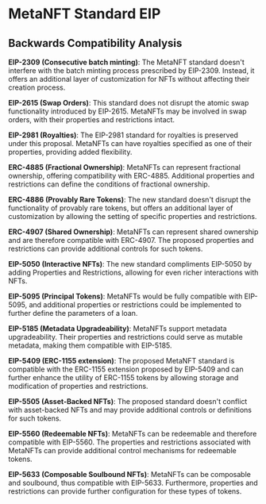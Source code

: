 
# MetaNFT Standard EIP
## Backwards Compatibility Analysis


**EIP-2309 (Consecutive batch minting)**: The MetaNFT standard doesn't interfere with the batch minting process prescribed by EIP-2309. Instead, it offers an additional layer of customization for NFTs without affecting their creation process.

**EIP-2615 (Swap Orders)**: This standard does not disrupt the atomic swap functionality introduced by EIP-2615. MetaNFTs may be involved in swap orders, with their properties and restrictions intact.

**EIP-2981 (Royalties)**: The EIP-2981 standard for royalties is preserved under this proposal. MetaNFTs can have royalties specified as one of their properties, providing added flexibility.

**ERC-4885 (Fractional Ownership)**: MetaNFTs can represent fractional ownership, offering compatibility with ERC-4885. Additional properties and restrictions can define the conditions of fractional ownership.

**ERC-4886 (Provably Rare Tokens)**: The new standard doesn't disrupt the functionality of provably rare tokens, but offers an additional layer of customization by allowing the setting of specific properties and restrictions.

**ERC-4907 (Shared Ownership)**: MetaNFTs can represent shared ownership and are therefore compatible with ERC-4907. The proposed properties and restrictions can provide additional controls for such tokens.

**EIP-5050 (Interactive NFTs)**: The new standard compliments EIP-5050 by adding Properties and Restrictions, allowing for even richer interactions with NFTs.

**EIP-5095 (Principal Tokens)**: MetaNFTs would be fully compatible with EIP-5095, and additional properties or restrictions could be implemented to further define the parameters of a loan.

**EIP-5185 (Metadata Upgradeability)**: MetaNFTs support metadata upgradeability. Their properties and restrictions could serve as mutable metadata, making them compatible with EIP-5185.

**EIP-5409 (ERC-1155 extension)**: The proposed MetaNFT standard is compatible with the ERC-1155 extension proposed by EIP-5409 and can further enhance the utility of ERC-1155 tokens by allowing storage and modification of properties and restrictions.

**EIP-5505 (Asset-Backed NFTs)**: The proposed standard doesn't conflict with asset-backed NFTs and may provide additional controls or definitions for such tokens.

**EIP-5560 (Redeemable NFTs)**: MetaNFTs can be redeemable and therefore compatible with EIP-5560. The properties and restrictions associated with MetaNFTs can provide additional control mechanisms for redeemable tokens.

**EIP-5633 (Composable Soulbound NFTs)**: MetaNFTs can be composable and soulbound, thus compatible with EIP-5633. Furthermore, properties and restrictions can provide further configuration for these types of tokens.
